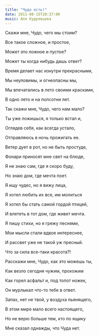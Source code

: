 ```yaml
---
title: "Чудо есть!"
date: 2011-08-15T20:37:00
music: Аля Кудрявцева
---
```


Скажи мне, Чудо, чего мы стоим?

Все такое сложное, и простое,

Может это ложное и пустое?

Может ты когда нибудь дашь ответ?

Время делает нас изнутри прекрасными,

Мы неуловимы, и огнеопасны мы,

Мы впечатались в лето своими красками,

В одно лето и на полсотни лет.



Так скажи мне, Чудо, чего нам мало?

Ты уже ложишься, я только встал и,

Оглядев себя, как всегда устало,

Отправляюсь в ночь прожигать ее.

Ветер дует в рот, но не быть простуде,

Фонари приносят мне свет на блюде,

Я не знаю сам, где я скоро буду,

Но знаю дом, где мечта поет.



Я ищу чудес, но я вижу лица,

Я хотел любить их все, им молиться

Я хотел бы стать самой гордой птицей,

И влететь в тот дом, где живет мечта.

Я пишу стихи, но я грежу песнями,

Мои мысли стали вдвое интереснее,

И рассвет уже не такой уж пресный.

Что за сила все-таки красота?!



Расскажи мне, Чудо, как это можешь ты,

Как везло сегодня чужим, прохожим

Как горел асфальт и, под топот ножек,

Он мурлыкал что-то тебе в ответ.

Запах, нет не твой, у воздуха пьянящего,

В этом мире мало всего настоящего,

Но не верю больше тем, кто по ящику

Мне сказал однажды, что Чуда нет.
